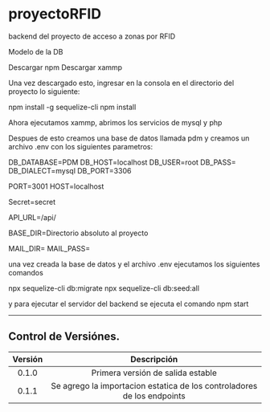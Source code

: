 # proyectoRFID
backend del proyecto de acceso a zonas por RFID

Modelo de la DB

Descargar npm
Descargar xammp

Una vez descargado esto, ingresar en la consola en el directorio del proyecto lo siguiente:

npm install -g sequelize-cli
npm install

Ahora ejecutamos xammp, abrimos los servicios de mysql y php

Despues de esto creamos una base de datos llamada pdm y creamos un archivo .env con los siguientes parametros:

DB_DATABASE=PDM
DB_HOST=localhost
DB_USER=root
DB_PASS=
DB_DIALECT=mysql
DB_PORT=3306

PORT=3001
HOST=localhost

Secret=secret

API_URL=/api/

BASE_DIR=Directorio absoluto al proyecto

MAIL_DIR=
MAIL_PASS=

una vez creada la base de datos y el archivo .env ejecutamos los siguientes comandos

npx sequelize-cli db:migrate
npx sequelize-cli db:seed:all

y para ejecutar el servidor del backend se ejecuta el comando
npm start

---
## Control de Versiónes.

| Versión | Descripción |
| :-----: | :---------: |
| 0.1.0   | Primera versión de salida estable |
| 0.1.1   | Se agrego la importacion estatica de los controladores de los endpoints |
